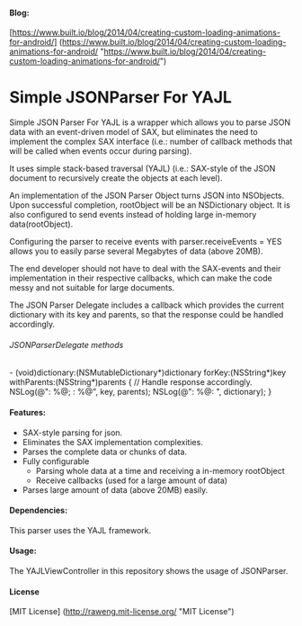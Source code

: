 #### Blog:
[https://www.built.io/blog/2014/04/creating-custom-loading-animations-for-android/] (https://www.built.io/blog/2014/04/creating-custom-loading-animations-for-android/ "https://www.built.io/blog/2014/04/creating-custom-loading-animations-for-android/")

Simple JSONParser For YAJL
=======================

Simple JSON Parser For YAJL is a wrapper which allows you to parse JSON data with an event-driven model of SAX, but eliminates the need to implement the complex SAX interface (i.e.: number of callback methods that will be called when events occur during parsing).  
  
  
  
It uses simple stack-based traversal (YAJL) (i.e.: SAX-style of the JSON document to recursively create the objects at each level).  
  

An implementation of the JSON Parser Object turns JSON into NSObjects. Upon successful completion, rootObject will be an NSDictionary object.  It is also configured to send events instead of holding large in-memory data(rootObject).   
   
Configuring the parser to receive events with parser.receiveEvents = YES allows you to easily parse several Megabytes of data (above 20MB).

The end developer should not have to deal with the SAX-events and their implementation in their respective callbacks, which can make the code messy and not suitable for large documents.

The JSON Parser Delegate includes a callback which provides the current dictionary with its key and parents, so that the response could be handled accordingly.  
  
   

###### JSONParserDelegate methods
\- (void)dictionary:(NSMutableDictionary*)dictionary forKey:(NSString*)key withParents:(NSString*)parents {
    // Handle response accordingly.
    NSLog(@"<key>: %@; <parents>: %@", key, parents);
    NSLog(@"<Dict>: %@: ", dictionary);
}
  
  
   
   
#### Features:
* SAX-style parsing for json.
* Eliminates the SAX implementation complexities.
* Parses the complete data or chunks of data.
* Fully configurable 
	- Parsing whole data at a time and receiving a in-memory rootObject
	- Receive callbacks (used for a large amount of data)
* Parses large amount of data (above 20MB) easily.
  
  
  
#### Dependencies:
This parser uses the YAJL framework.
  
  
#### Usage:
The YAJLViewController in this repository shows the usage of JSONParser. 


#### License
[MIT License] (http://raweng.mit-license.org/ "MIT License")
